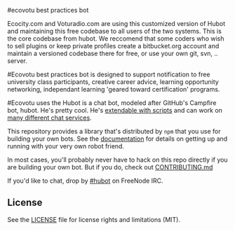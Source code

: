 #ecovotu best practices bot

Ecocity.com and Voturadio.com are using this customized version of Hubot and maintaining this free
codebase to all users of the two systems. This is the core codebase from hubot. We reccomend that
some coders who wish to sell plugins or keep private profiles create a bitbucket.org account and maintain
a versioned codebase there for free, or use your own git, svn, .. server.

\#Ecovotu best practices bot is designed to support notification to free university class participants, creative career advice, learning opportunity networking, independant learning 'geared toward certification' programs.

\#Ecovotu uses the Hubot is a chat bot, modeled after GitHub's Campfire bot, hubot. He's pretty
cool. He's [extendable with scripts](http://hubot.github.com/docs/#scripts) and can work on [many
different chat services](https://hubot.github.com/docs/adapters/).

This repository provides a library that's distributed by `npm` that you
use for building your own bots.  See the [documentation](http://hubot.github.com/docs)
for details on getting up and running with your very own robot friend.

In most cases, you'll probably never have to hack on this repo directly if you
are building your own bot. But if you do, check out [CONTRIBUTING.md](CONTRIBUTING.md)

If you'd like to chat, drop by [#hubot](http://webchat.freenode.net/?channels=#hubot) on FreeNode IRC.

## License

See the [LICENSE](LICENSE.md) file for license rights and limitations (MIT).
